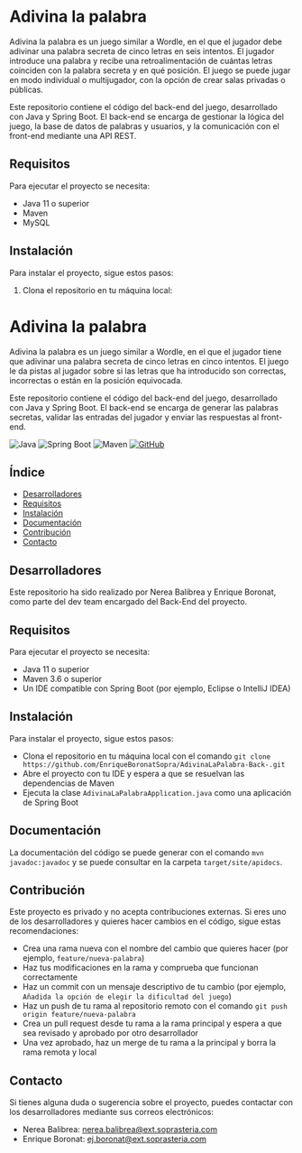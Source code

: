 # Adivina la palabra


Adivina la palabra es un juego similar a Wordle, en el que el jugador debe adivinar una palabra secreta de cinco letras en seis intentos. El jugador introduce una palabra y recibe una retroalimentación de cuántas letras coinciden con la palabra secreta y en qué posición. El juego se puede jugar en modo individual o multijugador, con la opción de crear salas privadas o públicas.

Este repositorio contiene el código del back-end del juego, desarrollado con Java y Spring Boot. El back-end se encarga de gestionar la lógica del juego, la base de datos de palabras y usuarios, y la comunicación con el front-end mediante una API REST.



## Requisitos

Para ejecutar el proyecto se necesita:

- Java 11 o superior
- Maven
- MySQL

## Instalación

Para instalar el proyecto, sigue estos pasos:

1. Clona el repositorio en tu máquina local:

# Adivina la palabra

Adivina la palabra es un juego similar a Wordle, en el que el jugador tiene que adivinar una palabra secreta de cinco letras en cinco intentos. El juego le da pistas al jugador sobre si las letras que ha introducido son correctas, incorrectas o están en la posición equivocada.

Este repositorio contiene el código del back-end del juego, desarrollado con Java y Spring Boot. El back-end se encarga de generar las palabras secretas, validar las entradas del jugador y enviar las respuestas al front-end.

![Java](https://img.shields.io/badge/Java-ED8B00?style=for-the-badge&logo=java&logoColor=white)
![Spring Boot](https://img.shields.io/badge/Spring_Boot-F2F4F9?style=for-the-badge&logo=spring-boot)
![Maven](https://img.shields.io/badge/Maven-000000?style=for-the-badge&logo=apache-maven&logoColor=white)
[![GitHub](https://img.shields.io/badge/GitHub-100000?style=for-the-badge&logo=github&logoColor=white)](https://github.com/)

## Índice

- [Desarrolladores](#desarrolladores)
- [Requisitos](#requisitos)
- [Instalación](#instalación)
- [Documentación](#documentación)
- [Contribución](#contribución)
- [Contacto](#contacto)

## Desarrolladores

Este repositorio ha sido realizado por Nerea Balibrea y Enrique Boronat, como parte del dev team encargado del Back-End del proyecto.

## Requisitos

Para ejecutar el proyecto se necesita:

- Java 11 o superior
- Maven 3.6 o superior
- Un IDE compatible con Spring Boot (por ejemplo, Eclipse o IntelliJ IDEA)

## Instalación

Para instalar el proyecto, sigue estos pasos:

- Clona el repositorio en tu máquina local con el comando `git clone https://github.com/EnriqueBoronatSopra/AdivinaLaPalabra-Back-.git`
- Abre el proyecto con tu IDE y espera a que se resuelvan las dependencias de Maven
- Ejecuta la clase `AdivinaLaPalabraApplication.java` como una aplicación de Spring Boot

## Documentación

La documentación del código se puede generar con el comando `mvn javadoc:javadoc` y se puede consultar en la carpeta `target/site/apidocs`.

## Contribución

Este proyecto es privado y no acepta contribuciones externas. Si eres uno de los desarrolladores y quieres hacer cambios en el código, sigue estas recomendaciones:

- Crea una rama nueva con el nombre del cambio que quieres hacer (por ejemplo, `feature/nueva-palabra`)
- Haz tus modificaciones en la rama y comprueba que funcionan correctamente
- Haz un commit con un mensaje descriptivo de tu cambio (por ejemplo, `Añadida la opción de elegir la dificultad del juego`)
- Haz un push de tu rama al repositorio remoto con el comando `git push origin feature/nueva-palabra`
- Crea un pull request desde tu rama a la rama principal y espera a que sea revisado y aprobado por otro desarrollador
- Una vez aprobado, haz un merge de tu rama a la principal y borra la rama remota y local


## Contacto

Si tienes alguna duda o sugerencia sobre el proyecto, puedes contactar con los desarrolladores mediante sus correos electrónicos:

- Nerea Balibrea: nerea.balibrea@ext.soprasteria.com
- Enrique Boronat: ej.boronat@ext.soprasteria.com

